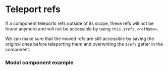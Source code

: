 # Teleport refs

If a component teleports refs outside of its scope, these refs will not be found anymore and will not be accessible by using `this.$refs.<refName>`.

We can make sure that the moved refs are still accessible by saving the original ones before teleporting them and overwriting the `$refs` getter in the component.

### Modal component example

<script setup>
  import ModalRaw from './Modal.js?raw';
  import ModalHtmlRaw from './Modal.html?raw';

  const tabs = [
    {
      label: 'Modal.js',
      lang: 'js',
      content: ModalRaw,
    },
    {
      label: 'Modal.html',
      lang: 'html',
      content: ModalHtmlRaw,
    },
  ];
</script>

<Tabs :items="tabs" />

